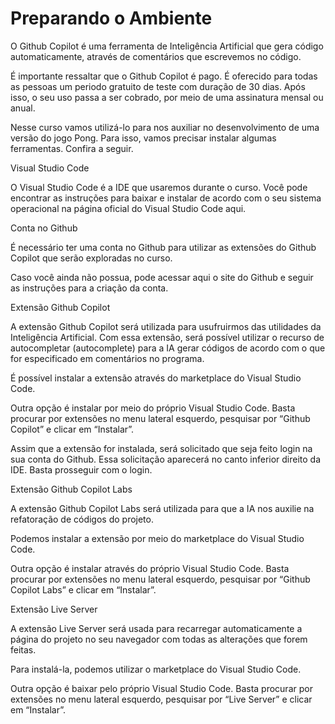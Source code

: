 # Preparando o Ambiente

O Github Copilot é uma ferramenta de Inteligência Artificial que gera código automaticamente, através de comentários que escrevemos no código.

É importante ressaltar que o Github Copilot é pago. É oferecido para todas as pessoas um periodo gratuito de teste com duração de 30 dias. Após isso, o seu uso passa a ser cobrado, por meio de uma assinatura mensal ou anual.

Nesse curso vamos utilizá-lo para nos auxiliar no desenvolvimento de uma versão do jogo Pong. Para isso, vamos precisar instalar algumas ferramentas. Confira a seguir.

Visual Studio Code

O Visual Studio Code é a IDE que usaremos durante o curso. Você pode encontrar as instruções para baixar e instalar de acordo com o seu sistema operacional na página oficial do Visual Studio Code aqui.

Conta no Github

É necessário ter uma conta no Github para utilizar as extensões do Github Copilot que serão exploradas no curso.

Caso você ainda não possua, pode acessar aqui o site do Github e seguir as instruções para a criação da conta.

Extensão Github Copilot

A extensão Github Copilot será utilizada para usufruirmos das utilidades da Inteligência Artificial. Com essa extensão, será possível utilizar o recurso de autocompletar (autocomplete) para a IA gerar códigos de acordo com o que for especificado em comentários no programa.

É possível instalar a extensão através do marketplace do Visual Studio Code.

Outra opção é instalar por meio do próprio Visual Studio Code. Basta procurar por extensões no menu lateral esquerdo, pesquisar por “Github Copilot” e clicar em “Instalar”.

Assim que a extensão for instalada, será solicitado que seja feito login na sua conta do Github. Essa solicitação aparecerá no canto inferior direito da IDE. Basta prosseguir com o login.

Extensão Github Copilot Labs

A extensão Github Copilot Labs será utilizada para que a IA nos auxilie na refatoração de códigos do projeto.

Podemos instalar a extensão por meio do marketplace do Visual Studio Code.

Outra opção é instalar através do próprio Visual Studio Code. Basta procurar por extensões no menu lateral esquerdo, pesquisar por “Github Copilot Labs” e clicar em “Instalar”.

Extensão Live Server

A extensão Live Server será usada para recarregar automaticamente a página do projeto no seu navegador com todas as alterações que forem feitas.

Para instalá-la, podemos utilizar o marketplace do Visual Studio Code.

Outra opção é baixar pelo próprio Visual Studio Code. Basta procurar por extensões no menu lateral esquerdo, pesquisar por “Live Server” e clicar em “Instalar”.
